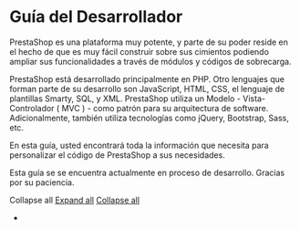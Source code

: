 # Guía del Desarrollador

PrestaShop es una plataforma muy potente, y parte de su poder reside en el hecho de que es muy fácil construir sobre sus cimientos podiendo ampliar sus funcionalidades a través de módulos y códigos de sobrecarga.

PrestaShop está desarrollado principalmente en PHP. Otro lenguajes que forman parte de su desarrollo son JavaScript, HTML, CSS, el lenguaje de plantillas Smarty, SQL, y XML. PrestaShop utiliza un Modelo - Vista-Controlador ( MVC ) - como patrón para su arquitectura de software. Adicionalmente, también utiliza tecnologías como jQuery, Bootstrap, Sass, etc.

En esta guía, usted encontrará toda la información que necesita para personalizar el código de PrestaShop a sus necesidades.

Esta guía se se encuentra actualmente en proceso de desarrollo. Gracias por su paciencia.

&#x20;Collapse all [Expand all](./)   [Collapse all](./)

*

